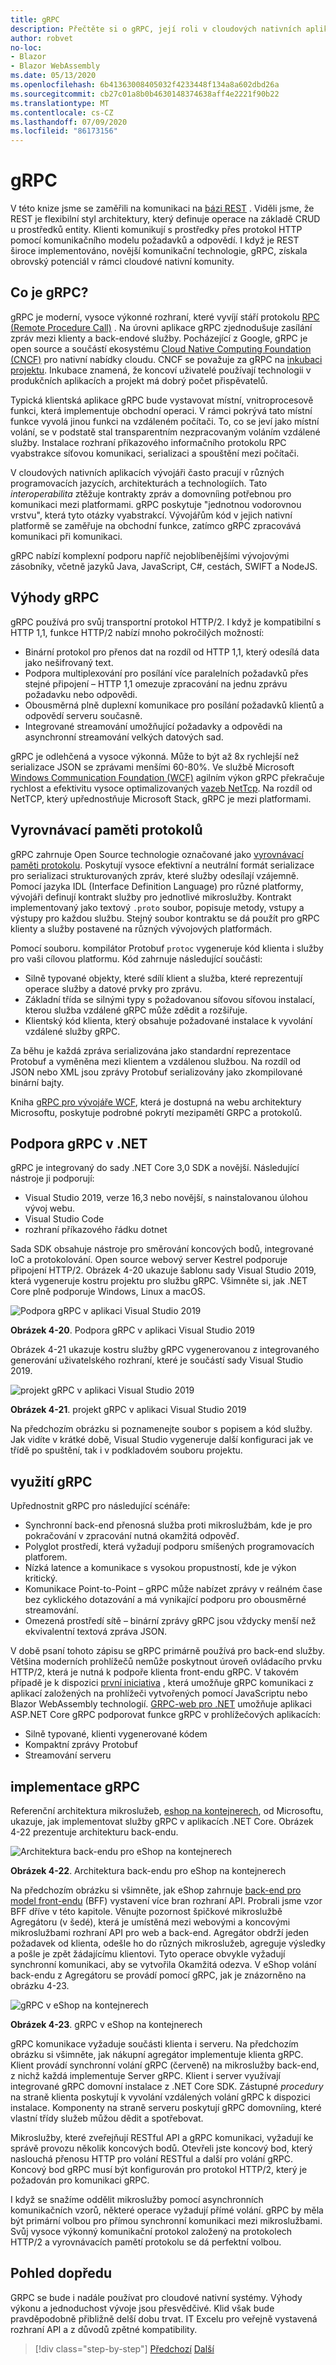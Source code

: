 ```yaml
---
title: gRPC
description: Přečtěte si o gRPC, její roli v cloudových nativních aplikacích a o tom, jak se liší od komunikace HTTP RESTful.
author: robvet
no-loc:
- Blazor
- Blazor WebAssembly
ms.date: 05/13/2020
ms.openlocfilehash: 6b41363008405032f4233448f134a8a602dbd26a
ms.sourcegitcommit: cb27c01a8b0b4630148374638aff4e2221f90b22
ms.translationtype: MT
ms.contentlocale: cs-CZ
ms.lasthandoff: 07/09/2020
ms.locfileid: "86173156"
---
```

# <a name="grpc"></a>gRPC

V této knize jsme se zaměřili na komunikaci na [bázi REST](https://docs.microsoft.com/azure/architecture/best-practices/api-design) . Viděli jsme, že REST je flexibilní styl architektury, který definuje operace na základě CRUD u prostředků entity. Klienti komunikují s prostředky přes protokol HTTP pomocí komunikačního modelu požadavků a odpovědí. I když je REST široce implementováno, novější komunikační technologie, gRPC, získala obrovský potenciál v rámci cloudové nativní komunity.

## <a name="what-is-grpc"></a>Co je gRPC?

gRPC je moderní, vysoce výkonné rozhraní, které vyvíjí stáří protokolu [RPC (Remote Procedure Call)](https://en.wikipedia.org/wiki/Remote_procedure_call) . Na úrovni aplikace gRPC zjednodušuje zasílání zpráv mezi klienty a back-endové služby. Pocházející z Google, gRPC je open source a součástí ekosystému [Cloud Native Computing Foundation (CNCF)](https://www.cncf.io/) pro nativní nabídky cloudu. CNCF se považuje za gRPC na [inkubaci projektu](https://github.com/cncf/toc/blob/master/process/graduation_criteria.adoc). Inkubace znamená, že koncoví uživatelé používají technologii v produkčních aplikacích a projekt má dobrý počet přispěvatelů.

Typická klientská aplikace gRPC bude vystavovat místní, vnitroprocesově funkci, která implementuje obchodní operaci. V rámci pokrývá tato místní funkce vyvolá jinou funkci na vzdáleném počítači. To, co se jeví jako místní volání, se v podstatě stal transparentním nezpracovaným voláním vzdálené služby. Instalace rozhraní příkazového informačního protokolu RPC vyabstrakce síťovou komunikaci, serializaci a spouštění mezi počítači.

V cloudových nativních aplikacích vývojáři často pracují v různých programovacích jazycích, architekturách a technologiích. Tato *interoperabilita* ztěžuje kontrakty zpráv a domovníing potřebnou pro komunikaci mezi platformami.  gRPC poskytuje "jednotnou vodorovnou vrstvu", která tyto otázky vyabstrakcí. Vývojářům kód v jejich nativní platformě se zaměřuje na obchodní funkce, zatímco gRPC zpracovává komunikaci při komunikaci.

gRPC nabízí komplexní podporu napříč nejoblíbenějšími vývojovými zásobníky, včetně jazyků Java, JavaScript, C#, cestách, SWIFT a NodeJS.

## <a name="grpc-benefits"></a>Výhody gRPC

gRPC používá pro svůj transportní protokol HTTP/2. I když je kompatibilní s HTTP 1,1, funkce HTTP/2 nabízí mnoho pokročilých možností:

- Binární protokol pro přenos dat na rozdíl od HTTP 1,1, který odesílá data jako nešifrovaný text.
- Podpora multiplexování pro posílání více paralelních požadavků přes stejné připojení – HTTP 1,1 omezuje zpracování na jednu zprávu požadavku nebo odpovědi.
- Obousměrná plně duplexní komunikace pro posílání požadavků klientů a odpovědí serveru současně.
- Integrované streamování umožňující požadavky a odpovědi na asynchronní streamování velkých datových sad.

gRPC je odlehčená a vysoce výkonná. Může to být až 8x rychlejší než serializace JSON se zprávami menšími 60-80%. Ve službě Microsoft [Windows Communication Foundation (WCF)](https://docs.microsoft.com/dotnet/framework/wcf/whats-wcf) agilním výkon gRPC překračuje rychlost a efektivitu vysoce optimalizovaných [vazeb NetTcp](https://docs.microsoft.com/dotnet/api/system.servicemodel.nettcpbinding?view=netframework-4.8). Na rozdíl od NetTCP, který upřednostňuje Microsoft Stack, gRPC je mezi platformami.

## <a name="protocol-buffers"></a>Vyrovnávací paměti protokolů

gRPC zahrnuje Open Source technologie označované jako [vyrovnávací paměti protokolu](https://developers.google.com/protocol-buffers/docs/overview). Poskytují vysoce efektivní a neutrální formát serializace pro serializaci strukturovaných zpráv, které služby odesílají vzájemně. Pomocí jazyka IDL (Interface Definition Language) pro různé platformy, vývojáři definují kontrakt služby pro jednotlivé mikroslužby. Kontrakt implementovaný jako textový `.proto` soubor, popisuje metody, vstupy a výstupy pro každou službu. Stejný soubor kontraktu se dá použít pro gRPC klienty a služby postavené na různých vývojových platformách.

Pomocí souboru. kompilátor Protobuf `protoc` vygeneruje kód klienta i služby pro vaši cílovou platformu. Kód zahrnuje následující součásti:

- Silně typované objekty, které sdílí klient a služba, které reprezentují operace služby a datové prvky pro zprávu.
- Základní třída se silnými typy s požadovanou síťovou síťovou instalací, kterou služba vzdálené gRPC může zdědit a rozšiřuje.
- Klientský kód klienta, který obsahuje požadované instalace k vyvolání vzdálené služby gRPC.

Za běhu je každá zpráva serializována jako standardní reprezentace Protobuf a vyměněna mezi klientem a vzdálenou službou. Na rozdíl od JSON nebo XML jsou zprávy Protobuf serializovány jako zkompilované binární bajty.

Kniha [gRPC pro vývojáře WCF](https://docs.microsoft.com/dotnet/architecture/grpc-for-wcf-developers/), která je dostupná na webu architektury Microsoftu, poskytuje podrobné pokrytí mezipamětí GRPC a protokolů.

## <a name="grpc-support-in-net"></a>Podpora gRPC v .NET

gRPC je integrovaný do sady .NET Core 3,0 SDK a novější. Následující nástroje ji podporují:

- Visual Studio 2019, verze 16,3 nebo novější, s nainstalovanou úlohou vývoj webu.
- Visual Studio Code
- rozhraní příkazového řádku dotnet

Sada SDK obsahuje nástroje pro směrování koncových bodů, integrované IoC a protokolování. Open source webový server Kestrel podporuje připojení HTTP/2. Obrázek 4-20 ukazuje šablonu sady Visual Studio 2019, která vygeneruje kostru projektu pro službu gRPC. Všimněte si, jak .NET Core plně podporuje Windows, Linux a macOS.

![Podpora gRPC v aplikaci Visual Studio 2019](./media/visual-studio-2019-grpc-template.png)

**Obrázek 4-20**. Podpora gRPC v aplikaci Visual Studio 2019
  
Obrázek 4-21 ukazuje kostru služby gRPC vygenerovanou z integrovaného generování uživatelského rozhraní, které je součástí sady Visual Studio 2019.  

![projekt gRPC v aplikaci Visual Studio 2019](./media/grpc-project.png  )

**Obrázek 4-21**. projekt gRPC v aplikaci Visual Studio 2019

Na předchozím obrázku si poznamenejte soubor s popisem a kód služby. Jak vidíte v krátké době, Visual Studio vygeneruje další konfiguraci jak ve třídě po spuštění, tak i v podkladovém souboru projektu.

## <a name="grpc-usage"></a>využití gRPC

Upřednostnit gRPC pro následující scénáře:

- Synchronní back-end přenosná služba proti mikroslužbám, kde je pro pokračování v zpracování nutná okamžitá odpověď.
- Polyglot prostředí, která vyžadují podporu smíšených programovacích platforem.
- Nízká latence a komunikace s vysokou propustností, kde je výkon kritický.
- Komunikace Point-to-Point – gRPC může nabízet zprávy v reálném čase bez cyklického dotazování a má vynikající podporu pro obousměrné streamování.
- Omezená prostředí sítě – binární zprávy gRPC jsou vždycky menší než ekvivalentní textová zpráva JSON.

V době psaní tohoto zápisu se gRPC primárně používá pro back-end služby. Většina moderních prohlížečů nemůže poskytnout úroveň ovládacího prvku HTTP/2, která je nutná k podpoře klienta front-endu gRPC. V takovém případě je k dispozici [první iniciativa](https://devblogs.microsoft.com/aspnet/grpc-web-experiment/) , která umožňuje gRPC komunikaci z aplikací založených na prohlížeči vytvořených pomocí JavaScriptu nebo Blazor WebAssembly technologií. [GRPC-web pro .NET](https://github.com/grpc/grpc/blob/master/doc/PROTOCOL-WEB.md) umožňuje aplikaci ASP.NET Core gRPC podporovat funkce gRPC v prohlížečových aplikacích:

- Silně typované, klienti vygenerované kódem
- Kompaktní zprávy Protobuf
- Streamování serveru

## <a name="grpc-implementation"></a>implementace gRPC

Referenční architektura mikroslužeb, [eshop na kontejnerech](https://github.com/dotnet-architecture/eShopOnContainers), od Microsoftu, ukazuje, jak implementovat služby gRPC v aplikacích .NET Core. Obrázek 4-22 prezentuje architekturu back-endu.

![Architektura back-endu pro eShop na kontejnerech](./media/eshop-with-aggregators.png)

**Obrázek 4-22**. Architektura back-endu pro eShop na kontejnerech

Na předchozím obrázku si všimněte, jak eShop zahrnuje [back-end pro model front-endu](https://docs.microsoft.com/azure/architecture/patterns/backends-for-frontends) (BFF) vystavení více bran rozhraní API. Probrali jsme vzor BFF dříve v této kapitole. Věnujte pozornost špičkové mikroslužbě Agregátoru (v šedé), která je umístěná mezi webovými a koncovými mikroslužbami rozhraní API pro web a back-end. Agregátor obdrží jeden požadavek od klienta, odešle ho do různých mikroslužeb, agreguje výsledky a pošle je zpět žádajícímu klientovi. Tyto operace obvykle vyžadují synchronní komunikaci, aby se vytvořila Okamžitá odezva. V eShop volání back-endu z Agregátoru se provádí pomocí gRPC, jak je znázorněno na obrázku 4-23.

![gRPC v eShop na kontejnerech](./media/grpc-implementation.png)

**Obrázek 4-23**. gRPC v eShop na kontejnerech

gRPC komunikace vyžaduje součásti klienta i serveru. Na předchozím obrázku si všimněte, jak nákupní agregátor implementuje klienta gRPC. Klient provádí synchronní volání gRPC (červeně) na mikroslužby back-end, z nichž každá implementuje Server gRPC. Klient i server využívají integrované gRPC domovní instalace z .NET Core SDK. Zástupné *procedury* na straně klienta poskytují k vyvolání vzdálených volání gRPC k dispozici instalace. Komponenty na straně serveru poskytují gRPC domovníing, které vlastní třídy služeb můžou dědit a spotřebovat.

Mikroslužby, které zveřejňují RESTful API a gRPC komunikaci, vyžadují ke správě provozu několik koncových bodů. Otevřeli jste koncový bod, který naslouchá přenosu HTTP pro volání RESTful a další pro volání gRPC. Koncový bod gRPC musí být konfigurován pro protokol HTTP/2, který je požadován pro komunikaci gRPC.

I když se snažíme oddělit mikroslužby pomocí asynchronních komunikačních vzorů, některé operace vyžadují přímé volání. gRPC by měla být primární volbou pro přímou synchronní komunikaci mezi mikroslužbami. Svůj vysoce výkonný komunikační protokol založený na protokolech HTTP/2 a vyrovnávacích pamětí protokolu se dá perfektní volbou.

## <a name="looking-ahead"></a>Pohled dopředu

GRPC se bude i nadále používat pro cloudové nativní systémy. Výhody výkonu a jednoduchost vývoje jsou přesvědčivé. Klid však bude pravděpodobně přibližně delší dobu trvat. IT Excelu pro veřejně vystavená rozhraní API a z důvodů zpětné kompatibility.

>[!div class="step-by-step"]
>[Předchozí](service-to-service-communication.md) 
> [Další](service-mesh-communication-infrastructure.md)
